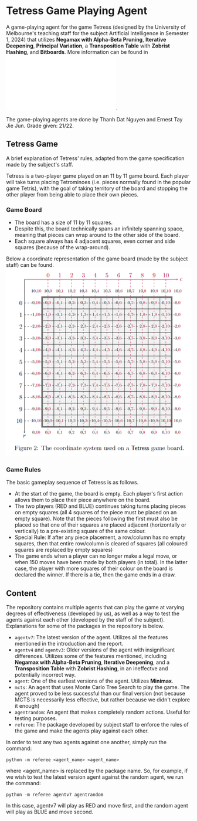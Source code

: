 # Tetress Game Playing Agent

A game-playing agent for the game Tetress (designed by the University of Melbourne's teaching staff for the subject Artificial Intelligence in Semester 1, 2024) that utilizes **Negamax with Alpha-Beta Pruning**, **Iterative Deepening**, **Principal Variation**, a **Transposition Table** with **Zobrist Hashing**, and **Bitboards**. More information can be found in ![**report.pdf**](/report.pdf).

The game-playing agents are done by Thanh Dat Nguyen and Ernest Tay Jie Jun.
Grade given: 21/22.

## Tetress Game

A brief explanation of Tetress' rules, adapted from the game specification made by the subject's staff.

Tetress is a two-player game played on an 11 by 11 game board. Each player will take turns placing Tetrominoes (i.e. pieces normally found in the popular game Tetris), with the goal of taking territory of the board and stopping the other player from being able to place their own pieces.

### Game Board

- The board has a size of 11 by 11 squares.
- Despite this, the board technically spans an infinitely spanning space, meaning that pieces can wrap around to the other side of the board.
- Each square always has 4 adjacent squares, even corner and side squares (because of the wrap-around).

Below a coordinate representation of the game board (made by the subject staff) can be found.
![](/gameboard.png)

### Game Rules

The basic gameplay sequence of Tetress is as follows.

- At the start of the game, the board is empty. Each player's first action allows them to place their piece anywhere on the board.
- The two players (RED and BLUE) continues taking turns placing pieces on empty squares (all 4 squares of the piece must be placed on an empty square). Note that the pieces following the first must also be placed so that one of their squares are placed adjacent (horizontally or vertically) to a pre-existing square of the same colour. 
- Special Rule: If after any piece placement, a row/column has no empty squares, then that entire row/column is cleared of squares (all coloured squares are replaced by empty squares)
- The game ends when a player can no longer make a legal move, or when 150 moves have been made by both players (in total). In the latter case, the player with more squares of their colour on the board is declared the winner. If there is a tie, then the game ends in a draw.

## Content

The repository contains multiple agents that can play the game at varying degrees of effectiveness (developed by us), as well as a way to test the agents against each other (developed by the staff of the subject). Explanations for some of the packages in the repository is below.

- `agentv7`: The latest version of the agent. Utilizes all the features mentioned in the introduction and the report.
- `agentv4` and `agentv3`: Older versions of the agent with insignificant differences. Utilizes some of the features mentioned, including **Negamax with Alpha-Beta Pruning**, **Iterative Deepening**, and a **Transposition Table** with **Zobrist Hashing**, in an ineffectve and potentially incorrect way.
- `agent`: One of the earliest versions of the agent. Utilizes **Minimax**.
- `mcts`: An agent that uses Monte Carlo Tree Search to play the game. The agent proved to be less successful than our final version (not because MCTS is necessarily less effective, but rather because we didn't explore it enough)
- `agentrandom`: An agent that makes completely random actions. Useful for testing purposes.
- `referee`: The package developed by subject staff to enforce the rules of the game and make the agents play against each other.

In order to test any two agents against one another, simply run the command:
```
python -m referee <agent_name> <agent_name>
```
where <agent_name> is replaced by the package name. So, for example, if we wish to test the latest version agent against the random agent, we run the command:
```
python -m referee agentv7 agentrandom
```
In this case, agentv7 will play as RED and move first, and the random agent will play as BLUE and move second.
